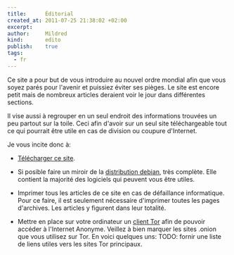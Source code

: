 ```yaml
---
title:      Éditorial
created_at: 2011-07-25 21:38:02 +02:00
excerpt:
author:     Mildred
kind:       edito
publish:    true
tags:
  - fr
---
```


Ce site a pour but de vous introduire au nouvel ordre mondial afin que vous
soyez parés pour l'avenir et puissiez éviter ses pièges. Le site est encore
petit mais de nombreux articles deraient voir le jour dans différentes
sections.

Il vise aussi à regrouper en un seul endroit des informations trouvées un peu
partout sur la toile. Ceci afin d'avoir sur un seul site téléchargeable tout ce
qui pourrait être utile en cas de division ou coupure d'Internet.

Je vous incite donc à:

 -  [Télécharger ce site](https://github.com/mildred/survie.mildred.fr/zipball/master).

 -  Si posible faire un miroir de la [distribution debian](http://debian.org), très complète. Elle
    contient la majorité des logiciels qui peuvent vous être utiles.

 -  Imprimer tous les articles de ce site en cas de défaillance informatique.
    Pour ce faire, il est seulement nécessaire d'imprimer toutes les pages
    d'archives. Les articles y figurent dans leur totalité.

 -  Mettre en place sur votre ordinateur un [client Tor](http://torproject.org) afin de
    pouvoir accéder à l'Internet Anonyme. Veillez à bien marquer les sites
    .onion que vous utilisez sur Tor. En voici quelques uns: TODO: fornir une
    liste de liens utiles vers les sites Tor principaux.


